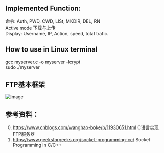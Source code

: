 ## Implemented Function:
命令: Auth, PWD, CWD, LISt, MKDIR, DEL, RN <br>
Active mode 下载与上传 <br>
Display: Username, IP, Action, speed, total trafic. <br>


## How to use in Linux terminal
gcc myserver.c -o myserver -lcrypt  <br>
sudo ./myserver  <br>

## FTP基本框架
 ![image](https://user-images.githubusercontent.com/56614895/121205636-6c2fce80-c8aa-11eb-805b-b0f93569c887.png)


## 参考资料：
0. https://www.cnblogs.com/wanghao-boke/p/11930651.html C语言实现FTP服务器 
1. https://www.geeksforgeeks.org/socket-programming-cc/ Socket Programming in C/C++ 

